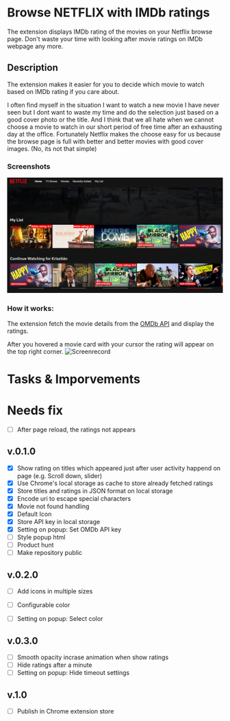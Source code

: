 # Browse NETFLIX with IMDb ratings 
The extension displays IMDb rating of the movies on your Netflix browse page. Don't waste your time with looking after movie ratings on IMDb webpage any more. 

## Description
The extension makes it easier for you to decide which movie to watch based on IMDb rating if you care about. 

I often find myself in the situation I want to watch a new movie I have never seen but I dont want to waste my time and do the selection just based on a good cover photo or the title. And I think that we all hate when we cannot choose a movie to watch in our short period of free time after an exhausting day at the office. Fortunately Netflix makes the choose easy for us because the browse page is full with better and better movies with good cover images. (No, its not that simple)

### Screenshots
![Screenshot](resources/capture.PNG)

### How it works:
The extension fetch the movie details from the [OMDb API](https://www.omdbapi.com/) and display the ratings.

After you hovered a movie card with your cursor the rating will appear on the top right corner. 
![Screenrecord](resources/capture.gif)

# Tasks & Imporvements

# Needs fix
- [ ] After page reload, the ratings not appears

## v.0.1.0
- [x] Show rating on titles which appeared just after user activity happend on page (e.g. Scroll down, slider)
- [x] Use Chrome's local storage as cache to store already fetched ratings
- [X] Store titles and ratings in JSON format on local storage
- [X] Encode uri to escape special characters
- [X] Movie not found handling
- [x] Default Icon
- [x] Store API key in local storage
- [x] Setting on popup: Set OMDb API key
- [ ] Style popup html
- [ ] Product hunt
- [ ] Make repository public

## v.0.2.0
- [ ] Add icons in multiple sizes
- [ ] Configurable color
- [ ] Setting on popup: Select color


## v.0.3.0
- [ ] Smooth opacity incrase animation when show ratings
- [ ] Hide ratings after a minute
- [ ] Setting on popup: Hide timeout settings

## v.1.0
- [ ] Publish in Chrome extension store
